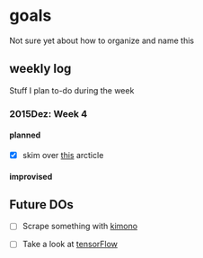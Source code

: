 # goals
Not sure yet about how to organize and name this 

## weekly log 
Stuff I plan to-do during the week 
### 2015Dez: Week 4
#### planned
- [x] skim over [this](http://willmcginnis.com/2015/12/20/common-data-pitfalls-for-recurring-machine-learning-systems/) arcticle

#### improvised 

## Future DOs 
- [ ] Scrape something with [kimono](https://www.kimonolabs.com/learn/calling-an-api)  
- [ ] Take a look at [tensorFlow](https://www.tensorflow.org/)

